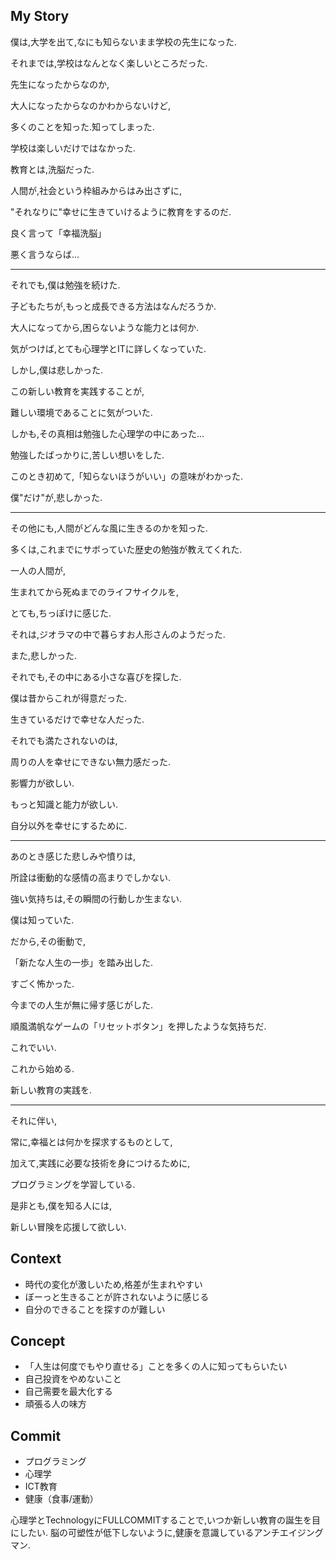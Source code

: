 ## My Story
僕は,大学を出て,なにも知らないまま学校の先生になった.

それまでは,学校はなんとなく楽しいところだった.

先生になったからなのか,

大人になったからなのかわからないけど,

多くのことを知った.知ってしまった.

学校は楽しいだけではなかった.

教育とは,洗脳だった.

人間が,社会という枠組みからはみ出さずに,

"それなりに"幸せに生きていけるように教育をするのだ.

良く言って「幸福洗脳」

悪く言うならば...

---

それでも,僕は勉強を続けた.

子どもたちが,もっと成長できる方法はなんだろうか.

大人になってから,困らないような能力とは何か.

気がつけば,とても心理学とITに詳しくなっていた. 

しかし,僕は悲しかった.  

この新しい教育を実践することが,

難しい環境であることに気がついた.

しかも,その真相は勉強した心理学の中にあった...

勉強したばっかりに,苦しい想いをした.

このとき初めて,「知らないほうがいい」の意味がわかった.

僕"だけ"が,悲しかった.

---

その他にも,人間がどんな風に生きるのかを知った.

多くは,これまでにサボっていた歴史の勉強が教えてくれた.

一人の人間が,

生まれてから死ぬまでのライフサイクルを,

とても,ちっぽけに感じた.

それは,ジオラマの中で暮らすお人形さんのようだった.

また,悲しかった.

それでも,その中にある小さな喜びを探した.

僕は昔からこれが得意だった.

生きているだけで幸せな人だった.

それでも満たされないのは,

周りの人を幸せにできない無力感だった.

影響力が欲しい.

もっと知識と能力が欲しい.

自分以外を幸せにするために.

---

あのとき感じた悲しみや憤りは,

所詮は衝動的な感情の高まりでしかない.

強い気持ちは,その瞬間の行動しか生まない.

僕は知っていた.

だから,その衝動で,

「新たな人生の一歩」を踏み出した.

すごく怖かった.

今までの人生が無に帰す感じがした.

順風満帆なゲームの「リセットボタン」を押したような気持ちだ.

これでいい.

これから始める.

新しい教育の実践を.

---

それに伴い,

常に,幸福とは何かを探求するものとして,

加えて,実践に必要な技術を身につけるために,

プログラミングを学習している.

是非とも,僕を知る人には,

新しい冒険を応援して欲しい.


## Context
* 時代の変化が激しいため,格差が生まれやすい
* ぼーっと生きることが許されないように感じる
* 自分のできることを探すのが難しい

## Concept
* 「人生は何度でもやり直せる」ことを多くの人に知ってもらいたい
* 自己投資をやめないこと
* 自己需要を最大化する
* 頑張る人の味方

## Commit
* プログラミング
* 心理学
* ICT教育
* 健康（食事/運動）

心理学とTechnologyにFULLCOMMITすることで,いつか新しい教育の誕生を目にしたい.
脳の可塑性が低下しないように,健康を意識しているアンチエイジングマン.

